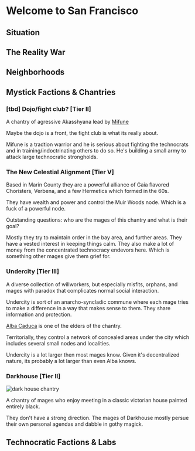 # Welcome to San Francisco

## Situation

## The Reality War

## Neighborhoods

## Mystick Factions & Chantries

### [tbd] Dojo/fight club? [Tier II]

A chantry of agressive Akasshyana lead by [Mifune](Characters/Mifune.md)

Maybe the dojo is a front, the fight club is what its really about. 

Mifune is a tradtion warrior and he is serious about fighting the technocrats and in training/indoctrinating others to do so. 
He's building a small army to attack large technocratic strongholds. 

### The New Celestial Alignment [Tier V]

Based in Marin County they are a powerful alliance of Gaia flavored Choristers, Verbena, and a few Hermetics which formed in the 60s. 

They have wealth and power and control the Muir Woods node. Which is a fuck of a powerful node. 

Outstanding questions: who are the mages of this chantry and what is their goal?

Mostly they try to maintain order in the bay area, and further areas. They have a vested interest in keeping things calm. They also make a lot of money from the concentrated technocracy endevors here. Which is something other mages give them grief for. 

### Undercity [Tier III]

A diverse collection of willworkers, but especially misfits, orphans, and mages with paradox that complicates normal social interaction. 

Undercity is sort of an anarcho-syncladic commune where each mage tries to make a difference in a way that makes sense to them. They share information and protection. 

[Alba Caduca](Characters/Alba%20Caduca.md) is one of the elders of the chantry.

Territorially, they control a network of concealed areas under the city which includes several small nodes and localities. 

Undercity is a lot larger then most mages know. Given it's decentralized nature, its probably a lot larger than even Alba knows.

### Darkhouse [Tier II]

![dark house chantry](assets/Darkhouse.jpg)

A chantry of mages who enjoy meeting in a classic victorian house painted entirely black. 

They don't have a strong direction. The mages of Darkhouse mostly persue their own personal agendas and dabble in gothy magick.

## Technocratic Factions & Labs

